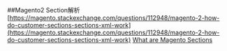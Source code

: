 ##Magento2 Section解析
[https://magento.stackexchange.com/questions/112948/magento-2-how-do-customer-sections-sections-xml-work](https://magento.stackexchange.com/questions/112948/magento-2-how-do-customer-sections-sections-xml-work)
[What are Magento Sections](https://alanstorm.com/understanding-the-limitations-of-sectionsxml/)